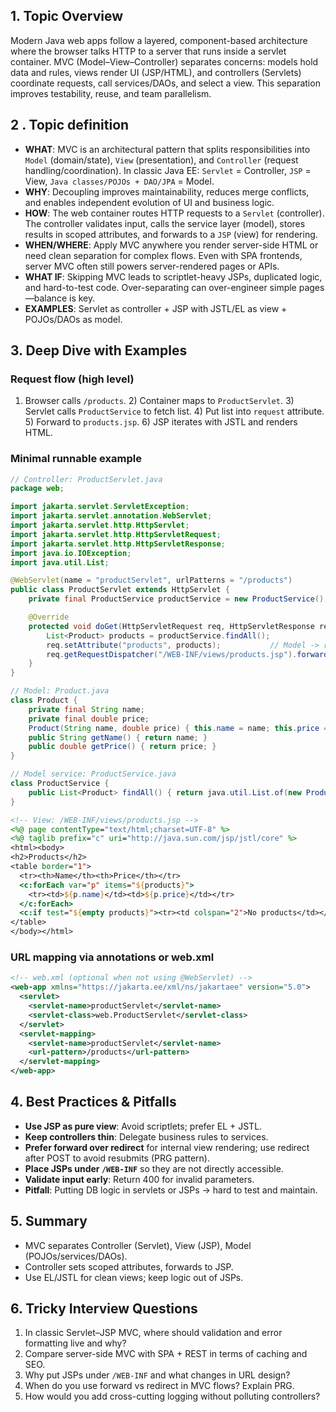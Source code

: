 ## 1. Topic Overview

Modern Java web apps follow a layered, component-based architecture where the browser talks HTTP to a server that runs inside a servlet container. MVC (Model–View–Controller) separates concerns: models hold data and rules, views render UI (JSP/HTML), and controllers (Servlets) coordinate requests, call services/DAOs, and select a view. This separation improves testability, reuse, and team parallelism.

## 2 . Topic definition

- **WHAT**: MVC is an architectural pattern that splits responsibilities into `Model` (domain/state), `View` (presentation), and `Controller` (request handling/coordination). In classic Java EE: `Servlet` = Controller, `JSP` = View, `Java classes/POJOs + DAO/JPA` = Model.
- **WHY**: Decoupling improves maintainability, reduces merge conflicts, and enables independent evolution of UI and business logic.
- **HOW**: The web container routes HTTP requests to a `Servlet` (controller). The controller validates input, calls the service layer (model), stores results in scoped attributes, and forwards to a `JSP` (view) for rendering.
- **WHEN/WHERE**: Apply MVC anywhere you render server-side HTML or need clean separation for complex flows. Even with SPA frontends, server MVC often still powers server-rendered pages or APIs.
- **WHAT IF**: Skipping MVC leads to scriptlet-heavy JSPs, duplicated logic, and hard-to-test code. Over-separating can over-engineer simple pages—balance is key.
- **EXAMPLES**: Servlet as controller + JSP with JSTL/EL as view + POJOs/DAOs as model.

## 3. Deep Dive with Examples

### Request flow (high level)
1) Browser calls `/products`. 2) Container maps to `ProductServlet`. 3) Servlet calls `ProductService` to fetch list. 4) Put list into `request` attribute. 5) Forward to `products.jsp`. 6) JSP iterates with JSTL and renders HTML.

### Minimal runnable example

```java
// Controller: ProductServlet.java
package web;

import jakarta.servlet.ServletException;
import jakarta.servlet.annotation.WebServlet;
import jakarta.servlet.http.HttpServlet;
import jakarta.servlet.http.HttpServletRequest;
import jakarta.servlet.http.HttpServletResponse;
import java.io.IOException;
import java.util.List;

@WebServlet(name = "productServlet", urlPatterns = "/products")
public class ProductServlet extends HttpServlet {
    private final ProductService productService = new ProductService();

    @Override
    protected void doGet(HttpServletRequest req, HttpServletResponse resp) throws ServletException, IOException {
        List<Product> products = productService.findAll();
        req.setAttribute("products", products);           // Model -> request scope
        req.getRequestDispatcher("/WEB-INF/views/products.jsp").forward(req, resp); // View
    }
}

// Model: Product.java
class Product {
    private final String name;
    private final double price;
    Product(String name, double price) { this.name = name; this.price = price; }
    public String getName() { return name; }
    public double getPrice() { return price; }
}

// Model service: ProductService.java
class ProductService {
    public List<Product> findAll() { return java.util.List.of(new Product("Pen", 1.5), new Product("Notebook", 3.9)); }
}
```

```jsp
<!-- View: /WEB-INF/views/products.jsp -->
<%@ page contentType="text/html;charset=UTF-8" %>
<%@ taglib prefix="c" uri="http://java.sun.com/jsp/jstl/core" %>
<html><body>
<h2>Products</h2>
<table border="1">
  <tr><th>Name</th><th>Price</th></tr>
  <c:forEach var="p" items="${products}">
    <tr><td>${p.name}</td><td>${p.price}</td></tr>
  </c:forEach>
  <c:if test="${empty products}"><tr><td colspan="2">No products</td></tr></c:if>
</table>
</body></html>
```

### URL mapping via annotations or web.xml

```xml
<!-- web.xml (optional when not using @WebServlet) -->
<web-app xmlns="https://jakarta.ee/xml/ns/jakartaee" version="5.0">
  <servlet>
    <servlet-name>productServlet</servlet-name>
    <servlet-class>web.ProductServlet</servlet-class>
  </servlet>
  <servlet-mapping>
    <servlet-name>productServlet</servlet-name>
    <url-pattern>/products</url-pattern>
  </servlet-mapping>
</web-app>
```

## 4. Best Practices & Pitfalls

- **Use JSP as pure view**: Avoid scriptlets; prefer EL + JSTL.
- **Keep controllers thin**: Delegate business rules to services.
- **Prefer forward over redirect** for internal view rendering; use redirect after POST to avoid resubmits (PRG pattern).
- **Place JSPs under `/WEB-INF`** so they are not directly accessible.
- **Validate input early**: Return 400 for invalid parameters.
- **Pitfall**: Putting DB logic in servlets or JSPs → hard to test and maintain.

## 5. Summary

- MVC separates Controller (Servlet), View (JSP), Model (POJOs/services/DAOs).
- Controller sets scoped attributes, forwards to JSP.
- Use EL/JSTL for clean views; keep logic out of JSPs.

## 6. Tricky Interview Questions

1) In classic Servlet–JSP MVC, where should validation and error formatting live and why?
2) Compare server-side MVC with SPA + REST in terms of caching and SEO.
3) Why put JSPs under `/WEB-INF` and what changes in URL design?
4) When do you use forward vs redirect in MVC flows? Explain PRG.
5) How would you add cross-cutting logging without polluting controllers?
